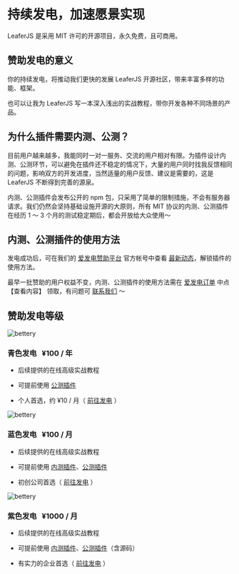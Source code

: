 # 持续发电，加速愿景实现

LeaferJS 是采用 MIT 许可的开源项目，永久免费，且可商用。

## 赞助发电的意义

你的持续发电，将推动我们更快的发展 LeaferJS 开源社区，带来丰富多样的功能、框架。

也可以让我为 LeaferJS 写一本深入浅出的实战教程，带你开发各种不同场景的产品。

## 为什么插件需要内测、公测？

目前用户越来越多，我能同时一对一服务、交流的用户相对有限。为插件设计内测、公测环节，可以避免在插件还不稳定的情况下，大量的用户同时找我反馈相同的问题，影响双方的开发进度，当然适量的用户反馈、建议是需要的，这是 LeaferJS 不断得到完善的源泉。

内测、公测插件会发布公开的 npm 包，只采用了简单的限制措施，不会有服务器请求。我们仍然会坚持基础设施开源的大原则，所有 MIT 协议的内测、公测插件在经历 1 ～ 3 个月的测试稳定期后，都会开放给大众使用～

## 内测、公测插件的使用方法

发电成功后，可在我们的 [爱发电赞助平台](https://afdian.com/a/leaferjs?tab=feed) 官方帐号中查看 [最新动态](https://afdian.com/a/leaferjs?tab=feed)，解锁插件的使用方法。

最早一批赞助的用户权益不变，内测、公测插件的使用方法需在 [爱发电订单](https://afdian.com/dashboard/order) 中点 【查看内容】 领取，有问题可 [联系我们](https://leaferjs.com/#contact) ～

## 赞助发电等级

![bettery](/svg/bettery/bettery-100.svg)

### 青色发电 &nbsp; ¥100 / 年

- 后续提供的在线高级实战教程

- 可提前使用 [公测插件](/plugin/index.md#公测插件)

- 个人首选，约 ¥10 / 月（ [前往发电](https://afdian.com/a/leaferjs) ）

![bettery](/svg/bettery/bettery-1000.svg)

### 蓝色发电 &nbsp; ¥100 / 月

- 后续提供的在线高级实战教程

- 可提前使用 [内测插件](/plugin/index.md#内测插件)、[公测插件](/plugin/index.md#公测插件)

- 初创公司首选（ [前往发电](https://afdian.com/a/leaferjs) ）

![bettery](/svg/bettery/bettery-10000.svg)

### 紫色发电 &nbsp; ¥1000 / 月

- 后续提供的在线高级实战教程

- 可提前使用 [内测插件](/plugin/index.md#内测插件)、[公测插件](/plugin/index.md#公测插件)（含源码）

- 有实力的企业首选（ [前往发电](https://afdian.com/a/leaferjs) ）
